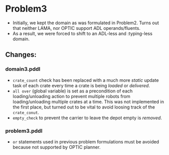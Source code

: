 # Problem3
- Initially, we kept the domain as was formulated in Problem2. Turns out that neither LAMA, nor OPTIC support ADL operands/fluents.
- As a result, we were forced to shift to an ADL-less and :typing-less domain.

## Changes:
### domain3.pddl
- `crate_count` check has been replaced with a much more _static_ update task of each crate every time a crate is being _loaded_ or _delivered_.
- `all over` (global variable) is set as a precondition of each loading/unloading action to prevent multiple robots from loading/unloading multiple crates at a time. This was not implemented in the first place, but turned out to be vital to avoid loosing track of the `crate_conut`. 
- `empty_check` to prevent the carrier to leave the depot empty is *removed*.

### problem3.pddl
- `or` statements used in previous problem formulations must be avoided because not supported by OPTIC planner.
